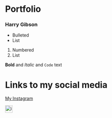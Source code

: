 # Portfolio
### Harry Gibson


- Bulleted
- List

1. Numbered
2. List

**Bold** and _Italic_ and `Code` text


# Links to my social media
[My Instagram](https://www.instagram.com/h.gibs0n/) 

   <img src="https://i.pinimg.com/originals/a7/2b/b5/a72bb5bf31303bd5f2fcf20c95603150.png" title="instagram" width="24" />
